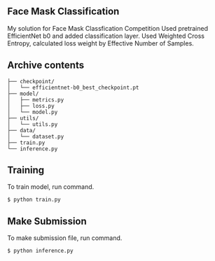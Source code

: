 ## Face Mask Classification
My solution for Face Mask Classfication Competition
Used pretrained EfficientNet b0 and added classification layer.
Used Weighted Cross Entropy, calculated loss weight by Effective Number of Samples.

## Archive contents
```
├── checkpoint/
│   └── efficientnet-b0_best_checkpoint.pt
├── model/
│   ├── metrics.py
│   ├── loss.py
│   └── model.py
├── utils/
│   └── utils.py
├── data/
│   └── dataset.py
├── train.py
└── inference.py
```

## Training
To train model, run command.
```
$ python train.py
```

## Make Submission
To make submission file, run command.
```
$ python inference.py
```